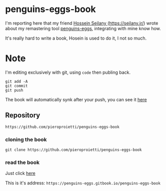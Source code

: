 # penguins-eggs-book

I'm reporting here that my friend [Hossein Seilany
](https://github.com/hosseinseilani) (https://seilany.ir/) wrote about my remastering tool [penguins-eggs](https://github.com/pieroproietti/penguins-eggs), integrating with mine know how.

It's really hard to write a book, Hosein is used to do it, I not so much.


# Note
I'm editing exclusively with git, using `code` then publing back.

```
git add -A
git commit
git push
```

The book will automatically synk after your push, you can see it [here](https://penguins-eggs.gitbook.io/penguins-eggs-book)

## Repository

`https://github.com/pieroproietti/penguins-eggs-book`

### cloning the book

`git clone https://github.com/pieroproietti/penguins-eggs-book`

### read the book

Just click [here](https://penguins-eggs.gitbook.io/penguins-eggs-book)

This is it's address: `https://penguins-eggs.gitbook.io/penguins-eggs-book`

 

